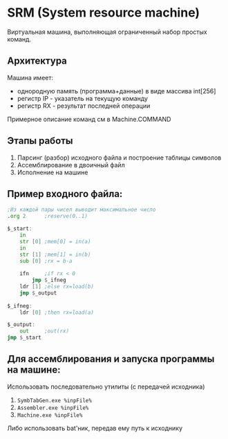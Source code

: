 # SRM (System resource machine)

Виртуальная машина, выполняющая ограниченный набор простых команд.
## Архитектура
Машина имеет:
* однородную память (программа+данные) в виде массива int[256]
* регистр IP - указатель на текущую команду
* регистр RX - результат последней операции
 
Примерное описание команд см в Machine.COMMAND

## Этапы работы
 1) Парсинг (разбор) исходного файла и построение таблицы символов
 2) Ассемблирование в двоичный файл
 3) Исполнение на машине
 
## Пример входного файла:
```asm
;Из каждой пары чисел выводит максимальное число
.org 2		;reserve(0..1)

$_start:
	in		
	str [0]	;mem[0] = in(a)
	in
	str [1]	;mem[1] = in(b)
	sub [0]	;rx = b-a
	
	ifn		;if rx < 0
		jmp $_ifneg
	ldr [1]	;else rx=load(b)
	jmp $_output
	
$_ifneg:	
	ldr [0]	;then rx=load(a)

$_output:
	out		;out(rx)
jmp $_start

```
## Для ассемблирования и запуска программы на машине:
Использовать последовательно утилиты (с передачей исходника)
1. ```SymbTabGen.exe %inpFile%```
2. ```Assembler.exe %inpFile%```
3. ```Machine.exe %inpFile%```

Либо использовать bat'ник, передав ему путь к исходнику
